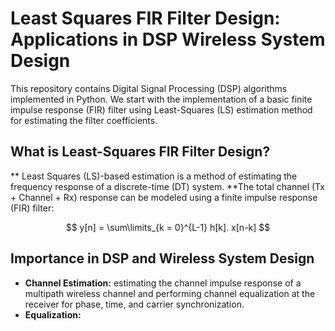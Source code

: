 # Least Squares FIR Filter Design: Applications in DSP Wireless System Design

This repository contains Digital Signal Processing (DSP) algorithms implemented in Python. We start with the implementation of a basic finite impulse response (FIR) filter using Least-Squares (LS) estimation method for estimating the filter coefficients.

## What is Least-Squares FIR Filter Design?
** Least Squares (LS)-based estimation is a method of estimating the frequency response of a discrete-time (DT) system. 
**The total channel (Tx + Channel + Rx) response can be modeled using a finite impulse response (FIR) filter: 

$$     y[n] = \sum\limits_{k = 0}^{L-1} h[k]. x[n-k] $$

## Importance in DSP and Wireless System Design
* **Channel Estimation:** estimating the channel impulse response of a multipath wireless channel and performing channel equalization at the receiver for phase, time, and carrier synchronization.
* **Equalization:** 
